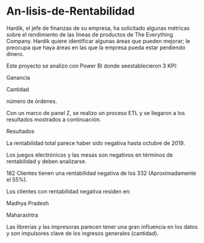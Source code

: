 # An-lisis-de-Rentabilidad
Hardik, el jefe de finanzas de su empresa, ha solicitado algunas métricas sobre el rendimiento de las líneas de productos de The Everything Company. Hardik quiere identificar algunas áreas que pueden mejorar; le preocupa que haya áreas en las que la empresa pueda estar perdiendo dinero. 


 Este proyecto  se analizo con Power BI donde seestablecieron 3  KPI:


Ganancia


Cantidad


número de órdenes.

Con un marco de panel Z, se realizo un proceso ETL y se llegaron a los resultados mostrados a continuación.



Resultados

La rentabilidad total parece haber sido negativa hasta octubre de 2019.


Los juegos electrónicos y las mesas son negativos en términos de rentabilidad y deben analizarse.


182 Clientes tienen una rentabilidad negativa de los 332 (Aproximadamente el 55%).


Los clientes con rentabilidad negativa residen en:


Madhya Pradesh


Maharashtra


Las librerías y las impresoras parecen tener una gran influencia en los datos y son impulsores clave de los ingresos generales (cantidad).

